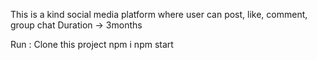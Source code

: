 This is a kind social media platform where user can post, like, comment, group chat
Duration -> 3months

Run :
	Clone this project
	npm i
	npm start
